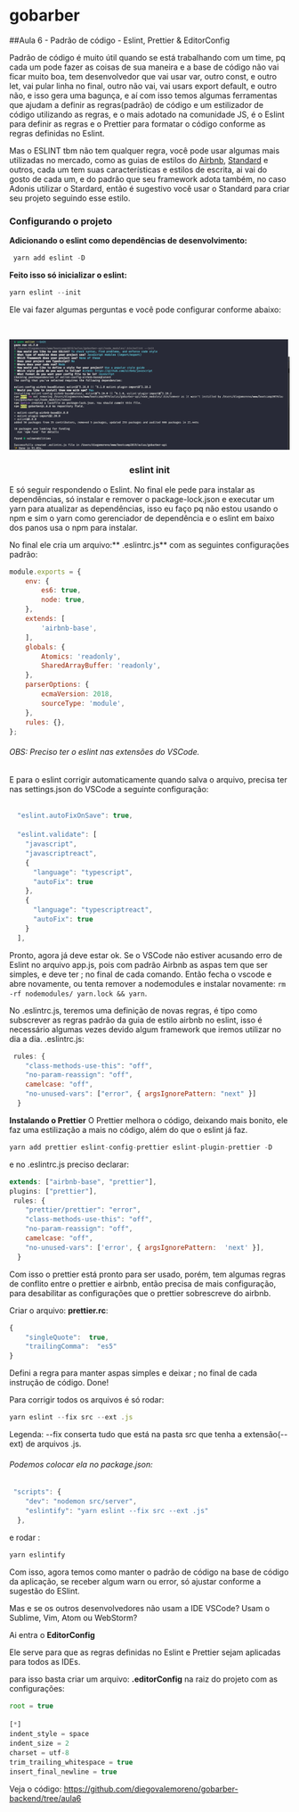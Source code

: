 # gobarber
##Aula 6 - Padrão de código - Eslint, Prettier & EditorConfig

Padrão de código é muito útil quando se está trabalhando com um time, pq cada um pode fazer as coisas de sua maneira e a base de código não vai ficar muito boa, tem desenvolvedor que vai usar var, outro const, e outro let, vai pular linha no final, outro não vai, vai usars export default, e outro não, e isso gera uma bagunça, e aí com isso temos algumas ferramentas que ajudam a definir as regras(padrão) de código e um estilizador de código utilizando as regras, e o mais adotado na comunidade JS, é o Eslint para definir as regras e o Prettier para formatar o código conforme as regras definidas no Eslint.

Mas o ESLINT tbm não tem qualquer regra, você pode usar algumas mais utilizadas no mercado, como as guias de estilos do [Airbnb](https://github.com/airbnb/javascript "Airbnb"), [Standard](https://standardjs.com/ "Standard") e outros, cada um tem suas características e estilos de escrita, ai vai do gosto de cada um, e do padrão que seu framework adota também, no caso Adonis utilizar o Stardard, então é sugestivo você usar o Standard para criar seu projeto seguindo esse estilo.

### Configurando o projeto
**Adicionando o eslint como dependências de desenvolvimento:**

```javascript
 yarn add eslint -D
```
**Feito isso só inicializar o eslint:**

```javascript
yarn eslint --init
```

Ele vai fazer algumas perguntas e você pode configurar conforme abaixo:

<!-- ESLINT INIT -->
<br />
<p align="center">
  <img src="https://github.com/diegovalemoreno/gobarber-backend/blob/aula6/images/Eslint_init.png" alt="ESLINT INIT">

  <h3 align="center">eslint init</h3>
</p>


E só seguir respondendo o Eslint. No final ele pede para instalar as dependências, só instalar e remover o package-lock.json e executar um yarn para atualizar as dependências, isso eu faço pq não estou usando o npm e sim o yarn como gerenciador de dependência e o eslint em baixo dos panos usa o npm para instalar.

No final ele cria um arquivo:** .eslintrc.js** com as seguintes configurações padrão:

```javascript
module.exports = {
    env: {
        es6: true,
        node: true,
    },
    extends: [
        'airbnb-base',
    ],
    globals: {
        Atomics: 'readonly',
        SharedArrayBuffer: 'readonly',
    },
    parserOptions: {
        ecmaVersion: 2018,
        sourceType: 'module',
    },
    rules: {},
};
```

###### OBS: Preciso ter o eslint nas extensões do VSCode.

E para o eslint corrigir automaticamente quando salva o arquivo, precisa ter nas settings.json do VSCode a seguinte configuração:
```javascript

  "eslint.autoFixOnSave": true,

  "eslint.validate": [
    "javascript",
    "javascriptreact",
    {
      "language": "typescript",
      "autoFix": true
    },
    {
      "language": "typescriptreact",
      "autoFix": true
    }
  ],
```

Pronto, agora já deve estar ok. Se o VSCode não estiver acusando erro de Eslint no arquivo app.js, pois com padrão Airbnb as aspas tem que ser simples, e deve ter ; no final de cada comando. Então fecha o vscode e abre novamente, ou tenta remover a nodemodules e instalar novamente: `rm -rf nodemodules/ yarn.lock && yarn`.

No .eslintrc.js, teremos uma definição de novas regras, é tipo como subscrever as regras padrão da guia de estilo airbnb no eslint, isso é necessário algumas vezes devido algum framework que iremos utilizar no dia a dia. .eslintrc.js:

```javascript
 rules: {
    "class-methods-use-this": "off",
    "no-param-reassign": "off",
    camelcase: "off",
    "no-unused-vars": ["error", { argsIgnorePattern: "next" }]
  }
```
**Instalando o Prettier**
O Prettier melhora o código, deixando mais bonito, ele faz uma estilização a mais no código, além do que o eslint já faz.

 ```javascript
yarn add prettier eslint-config-prettier eslint-plugin-prettier -D
```
e no .eslintrc.js preciso declarar:

```javascript
extends: ["airbnb-base", "prettier"],
plugins: ["prettier"],
 rules: {
    "prettier/prettier": "error",
    "class-methods-use-this": "off",
    "no-param-reassign": "off",
    camelcase: "off",
    "no-unused-vars": ['error', { argsIgnorePattern:  'next' }],
  }
```
Com isso o prettier está pronto para ser usado, porém, tem algumas regras de conflito entre o prettier e airbnb, então precisa de mais configuração, para desabilitar as configurações que o prettier sobrescreve do airbnb.

Criar o arquivo: **prettier.rc**:

```javascript
{
	"singleQuote":  true,
	"trailingComma":  "es5"
}
```
Defini a regra para manter aspas simples e deixar ; no final de cada instrução de código. Done!

Para corrigir todos os arquivos é só rodar:

```javascript
yarn eslint --fix src --ext .js
```
Legenda: --fix conserta tudo que está na pasta src que tenha a extensão(--ext) de arquivos .js.

###### Podemos colocar ela no package.json:

```javascript
 "scripts": {
    "dev": "nodemon src/server",
    "eslintify": "yarn eslint --fix src --ext .js"
  },
```
e rodar :
```javascript
yarn eslintify
```

Com isso, agora temos como manter o padrão de código na base de código da aplicação, se receber algum warn ou error, só ajustar conforme a sugestão do ESlint.

Mas e se os outros desenvolvedores não usam a IDE VSCode? Usam o Sublime, Vim, Atom ou WebStorm?

Ai entra o **EditorConfig**

Ele serve para que as regras definidas no Eslint e Prettier sejam aplicadas para todos as IDEs.

para isso basta criar um arquivo: **.editorConfig** na raiz do projeto com as configurações:

```javascript
root = true

[*]
indent_style = space
indent_size = 2
charset = utf-8
trim_trailing_whitespace = true
insert_final_newline = true
```

Veja o código: https://github.com/diegovalemoreno/gobarber-backend/tree/aula6
